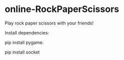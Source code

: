 # online-RockPaperScissors

Play rock paper scissors with your friends! 

Install dependencies:  

pip install pygame. 

pip install socket 

